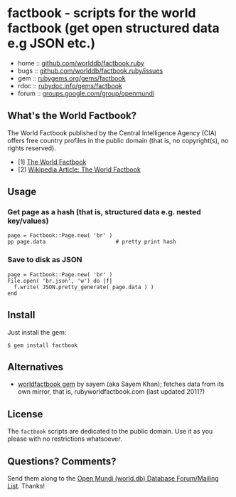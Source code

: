 # factbook - scripts for the world factbook (get open structured data e.g JSON etc.)

* home  :: [github.com/worlddb/factbook.ruby](https://github.com/worlddb/factbook.ruby)
* bugs  :: [github.com/worlddb/factbook.ruby/issues](https://github.com/worlddb/factbook.ruby/issues)
* gem   :: [rubygems.org/gems/factbook](https://rubygems.org/gems/factbook)
* rdoc  :: [rubydoc.info/gems/factbook](http://rubydoc.info/gems/factbook)
* forum :: [groups.google.com/group/openmundi](https://groups.google.com/group/openmundi)



## What's the World Factbook?

The World Factbook published by the Central Intelligence Agency (CIA)
offers free country profiles in the public domain (that is, no copyright(s), no rights reserved).

- [1] [The World Factbook](https://www.cia.gov/library/publications/the-world-factbook/)
- [2] [Wikipedia Article: The World Factbook](http://en.wikipedia.org/wiki/The_World_Factbook)


## Usage

### Get page as a hash (that is, structured data e.g. nested key/values)

    page = Factbook::Page.new( 'br' )
    pp page.data                      # pretty print hash

### Save to disk as JSON

    page = Factbook::Page.new( 'br' )
    File.open( 'br.json', 'w') do |f|
      f.write( JSON.pretty_generate( page.data ) )
    end


## Install

Just install the gem:

    $ gem install factbook



## Alternatives

- [worldfactbook gem](https://github.com/sayem/worldfactbook) by sayem (aka Sayem Khan); fetches data from its own mirror, that is, rubyworldfactbook.com (last updated 2011?)


## License

The `factbook` scripts are dedicated to the public domain.
Use it as you please with no restrictions whatsoever.


## Questions? Comments?

Send them along to the [Open Mundi (world.db) Database Forum/Mailing List](http://groups.google.com/group/openmundi).
Thanks!